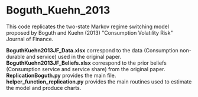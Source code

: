 # Boguth_Kuehn_2013

This code replicates the two-state Markov regime switching model proposed by Boguth and Kuehn (2013) "Consumption Volatility Risk" Journal of Finance. 

**BoguthKuehn2013JF_Data.xlsx** correspond to the data (Consumption non-durable and service) used in the original paper. 
**BoguthKuehn2013JF_Beliefs.xlsx** correspond to the prior beliefs (Consumption service and service share) from the original paper. 
**ReplicationBoguth.py** provides the main file.
**helper_function_replication.py** provides the main routines used to estimate the model and produce charts.

